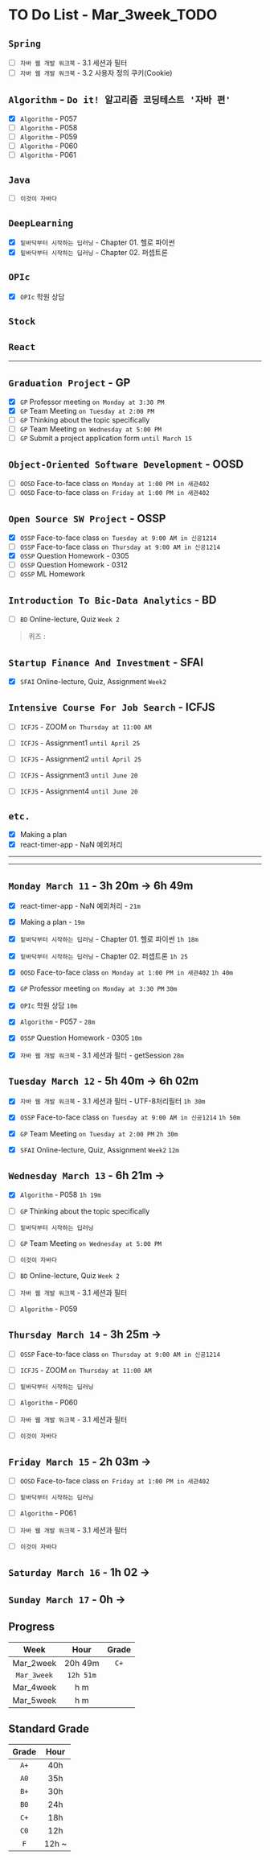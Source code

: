# TO Do List - Mar_3week_TODO

## `Spring`
- [ ] `자바 웹 개발 워크북` - 3.1 세션과 필터
- [ ] `자바 웹 개발 워크북` - 3.2 사용자 정의 쿠키(Cookie)

## `Algorithm` - `Do it! 알고리즘 코딩테스트 '자바 편'`
- [x] `Algorithm` - P057
- [ ] `Algorithm` - P058
- [ ] `Algorithm` - P059
- [ ] `Algorithm` - P060
- [ ] `Algorithm` - P061

## `Java`
- [ ] `이것이 자바다`

## `DeepLearning`
- [x] `밑바닥부터 시작하는 딥러닝` - Chapter 01. 헬로 파이썬
- [x] `밑바닥부터 시작하는 딥러닝` - Chapter 02. 퍼셉트론

## `OPIc`
- [x] `OPIc` 학원 상담

## `Stock`
## `React`
---

## `Graduation Project` - GP
- [x] `GP` Professor meeting `on Monday at 3:30 PM`
- [x] `GP` Team Meeting `on Tuesday at 2:00 PM`
- [ ] `GP` Thinking about the topic specifically
- [ ] `GP` Team Meeting `on Wednesday at 5:00 PM`
- [ ] `GP` Submit a project application form `until March 15`

## `Object-Oriented Software Development` - OOSD
- [ ] `OOSD` Face-to-face class `on Monday at 1:00 PM in 새관402`
- [ ] `OOSD` Face-to-face class `on Friday at 1:00 PM in 새관402`

## `Open Source SW Project` - OSSP
- [x] `OSSP` Face-to-face class `on Tuesday at 9:00 AM in 신공1214`
- [ ] `OSSP` Face-to-face class `on Thursday at 9:00 AM in 신공1214`
- [x] `OSSP` Question Homework - 0305 
- [ ] `OSSP` Question Homework - 0312
- [ ] `OSSP` ML Homework

## `Introduction To Bic-Data Analytics` - BD
- [ ] `BD` Online-lecture, Quiz `Week 2`
> 퀴즈 : 

## `Startup Finance And Investment` - SFAI
- [x] `SFAI` Online-lecture, Quiz, Assignment `Week2`

## `Intensive Course For Job Search` - ICFJS
- [ ] `ICFJS` - ZOOM `on Thursday at 11:00 AM`

- [ ] `ICFJS` - Assignment1 `until April 25`
- [ ] `ICFJS` - Assignment2 `until April 25`
- [ ] `ICFJS` - Assignment3 `until June 20`
- [ ] `ICFJS` - Assignment4 `until June 20`

## `etc.`
- [x] Making a plan
- [x] react-timer-app - NaN 예외처리

---
---

## `Monday March 11` - 3h 20m -> 6h 49m
- [x] react-timer-app - NaN 예외처리 - `21m`
- [x] Making a plan - `19m`
- [x] `밑바닥부터 시작하는 딥러닝` - Chapter 01. 헬로 파이썬 `1h 18m`
- [x] `밑바닥부터 시작하는 딥러닝` - Chapter 02. 퍼셉트론 `1h 25`
- [x] `OOSD` Face-to-face class `on Monday at 1:00 PM in 새관402` `1h 40m`
- [x] `GP` Professor meeting `on Monday at 3:30 PM` `30m`
- [x] `OPIc` 학원 상담  `10m`
- [x] `Algorithm` - P057 - `28m`
- [x] `OSSP` Question Homework - 0305 `10m`
- [x] `자바 웹 개발 워크북` - 3.1 세션과 필터 - getSession `28m`


## `Tuesday March 12` - 5h 40m -> 6h 02m
- [x] `자바 웹 개발 워크북` - 3.1 세션과 필터 - UTF-8처리필터 `1h 30m`
- [x] `OSSP` Face-to-face class `on Tuesday at 9:00 AM in 신공1214` `1h 50m`
- [x] `GP` Team Meeting `on Tuesday at 2:00 PM` `2h 30m`
- [x] `SFAI` Online-lecture, Quiz, Assignment `Week2` `12m`


## `Wednesday March 13` - 6h 21m -> 
- [x] `Algorithm` - P058  `1h 19m`
- [ ] `GP` Thinking about the topic specifically
- [ ] `밑바닥부터 시작하는 딥러닝`
- [ ] `GP` Team Meeting `on Wednesday at 5:00 PM`
- [ ] `이것이 자바다`
- [ ] `BD` Online-lecture, Quiz `Week 2`
- [ ] `자바 웹 개발 워크북` - 3.1 세션과 필터
- [ ] `Algorithm` - P059


## `Thursday March 14` - 3h 25m ->
- [ ] `OSSP` Face-to-face class `on Thursday at 9:00 AM in 신공1214`
- [ ] `ICFJS` - ZOOM `on Thursday at 11:00 AM`
- [ ] `밑바닥부터 시작하는 딥러닝`
- [ ] `Algorithm` - P060
- [ ] `자바 웹 개발 워크북` - 3.1 세션과 필터
- [ ] `이것이 자바다`


## `Friday March 15` - 2h 03m ->
- [ ] `OOSD` Face-to-face class `on Friday at 1:00 PM in 새관402`
- [ ] `밑바닥부터 시작하는 딥러닝`
- [ ] `Algorithm` - P061
- [ ] `자바 웹 개발 워크북` - 3.1 세션과 필터
- [ ] `이것이 자바다`


## `Saturday March 16` - 1h 02 ->


## `Sunday March 17` - 0h ->



## Progress
| Week | Hour | Grade |
|:---:|:---:|:---:|
|Mar_2week|20h 49m|`C+`|
|`Mar_3week`|`12h 51m`||
|Mar_4week|h m||
|Mar_5week|h m||


## Standard Grade
| Grade | Hour |
|:---:|:---:|
|`A+`|40h|
|`A0`|35h|
|`B+`|30h|
|`B0`|24h|
|`C+`|18h|
|`C0`|12h|
|`F`|12h ~|
